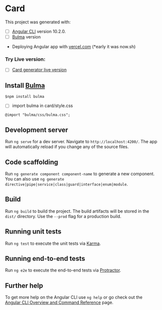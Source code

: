 # Card

This project was generated with:
* [ ] [Angular CLI](https://github.com/angular/angular-cli) version 10.2.0.
* [ ] [Bulma]() version
* Deploying Angular app with [vercel.com](https://vercel.com/) (*early it was now.sh)

### Try Live version:

- [ ] [Card generator live version](https://card-generator-angular.vercel.app/)

## Install [Bulma](https://bulma.io/)

```
$npm install bulma
```
- [ ] import bulma in card/style.css

```
@import "bulma/css/bulma.css";
```




## Development server

Run `ng serve` for a dev server. Navigate to `http://localhost:4200/`. The app will automatically reload if you change any of the source files.

## Code scaffolding

Run `ng generate component component-name` to generate a new component. You can also use `ng generate directive|pipe|service|class|guard|interface|enum|module`.

## Build

Run `ng build` to build the project. The build artifacts will be stored in the `dist/` directory. Use the `--prod` flag for a production build.

## Running unit tests

Run `ng test` to execute the unit tests via [Karma](https://karma-runner.github.io).

## Running end-to-end tests

Run `ng e2e` to execute the end-to-end tests via [Protractor](http://www.protractortest.org/).

## Further help

To get more help on the Angular CLI use `ng help` or go check out the [Angular CLI Overview and Command Reference](https://angular.io/cli) page.
